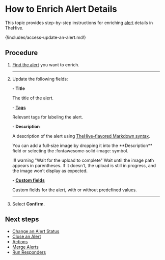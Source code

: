 # How to Enrich Alert Details

This topic provides step-by-step instructions for enriching [alert](about-alerts.md) details in TheHive.

{!includes/access-update-an-alert.md!}

<h2>Procedure</h2>

1. [Find the alert](../alerts/search-for-alerts/find-an-alert.md) you want to enrich.

    ---

2. Update the following fields:

    **- Title**

    The title of the alert.

    **- [Tags](../cases/tags/about-tags.md)**

    Relevant tags for labeling the alert.

    **- Description**

    A description of the alert using [TheHive-flavored Markdown syntax](../../thehive-flavored-markdown.md).

    <!-- md:version 5.5 --> You can add a full-size image by dropping it into the **Description** field or selecting the :fontawesome-solid-image: symbol.

    !!! warning "Wait for the upload to complete"
        Wait until the image path appears in parentheses. If it doesn’t, the upload is still in progress, and the image won’t display as expected.

    **- [Custom fields](../cases/add-custom-fields.md)**  

    Custom fields for the alert, with or without predefined values.

    ---

3. Select **Confirm**.

<h2>Next steps</h2>

* [Change an Alert Status](change-status-alert.md)
* [Close an Alert](close-an-alert.md)
* [Actions](../alerts/alerts-description/actions.md)
* [Merge Alerts](../alerts/alerts-description/merge-alerts.md)
* [Run Responders](../alerts/alerts-description/run-responders.md)